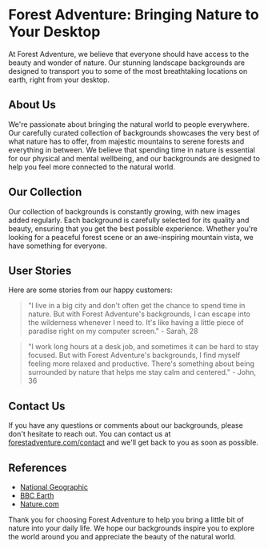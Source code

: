 <!--font:Montserrat-->

# Forest Adventure: Bringing Nature to Your Desktop

At Forest Adventure, we believe that everyone should have access to the beauty and wonder of nature. Our stunning landscape backgrounds are designed to transport you to some of the most breathtaking locations on earth, right from your desktop.

## About Us

We're passionate about bringing the natural world to people everywhere. Our carefully curated collection of backgrounds showcases the very best of what nature has to offer, from majestic mountains to serene forests and everything in between. We believe that spending time in nature is essential for our physical and mental wellbeing, and our backgrounds are designed to help you feel more connected to the natural world.

## Our Collection

Our collection of backgrounds is constantly growing, with new images added regularly. Each background is carefully selected for its quality and beauty, ensuring that you get the best possible experience. Whether you're looking for a peaceful forest scene or an awe-inspiring mountain vista, we have something for everyone.

## User Stories

Here are some stories from our happy customers:

> "I live in a big city and don't often get the chance to spend time in nature. But with Forest Adventure's backgrounds, I can escape into the wilderness whenever I need to. It's like having a little piece of paradise right on my computer screen." - Sarah, 28

> "I work long hours at a desk job, and sometimes it can be hard to stay focused. But with Forest Adventure's backgrounds, I find myself feeling more relaxed and productive. There's something about being surrounded by nature that helps me stay calm and centered." - John, 36

## Contact Us

If you have any questions or comments about our backgrounds, please don't hesitate to reach out. You can contact us at [forestadventure.com/contact](#contact) and we'll get back to you as soon as possible.

## References

- [National Geographic](#)
- [BBC Earth](#)
- [Nature.com](#)

Thank you for choosing Forest Adventure to help you bring a little bit of nature into your daily life. We hope our backgrounds inspire you to explore the world around you and appreciate the beauty of the natural world.

<!--

Write me content for website with wallpaper which alt text is:

"A waterfall in the forest"

The name/title of the page should not be 1:1 copy of the alt text but rather a real content of the website which is using this wallpaper.

- Use markdown format 
- Start with heading
- Heading should be short and concise
- The content should look like a real website 
- The website should not be about the wallpaper, wallpaper is just a related background
- Heading should be contain work "wallpaper" or "background"
- Include real sections like references, contact, user stories, etc. use things relevant to the page purpose.
- Feel free to use structure like headings, bullets, numbering, blockquotes, paragraphs, horizontal lines, etc.
- You can use formatting like bold or _italic_
- You can include UTF-8 emojis
- Links should be only #hash anchors (and you can refer to the document itself)
- Do not include images


---


# Forest Adventure Wallpaper

Welcome to Forest Adventure, where you can experience the beauty of nature right on your desktop! Our wallpaper collection features stunning landscapes that will transport you to a world of tranquility and wonder. 

## About Us

At Forest Adventure, we believe that everyone should have access to the natural world, no matter where they live. Our wallpapers are carefully curated to showcase the best of what nature has to offer, from majestic waterfalls to serene forests. We're committed to bringing the beauty of the outdoors to your home or office, so you can feel inspired and refreshed every day.

## Our Collection

Our collection of wallpapers is constantly growing, with new images added regularly. Each wallpaper is carefully selected for its quality and beauty, ensuring that you get the best possible experience. Our "Waterfall in the Forest" wallpaper is one of our most popular images, featuring a stunning cascade surrounded by lush greenery. It's the perfect choice for anyone who wants to bring a touch of nature into their daily life.

## User Stories

Here are some stories from our happy customers:

> "I work in a busy office in the middle of the city, and sometimes it can be hard to find moments of peace. But with my Forest Adventure wallpaper, I can take a deep breath and feel like I'm surrounded by nature. It's a small thing, but it makes a big difference." - Jane, 34

> "I love hiking and spending time in the great outdoors, but I can't always get away from my desk. Having a Forest Adventure wallpaper on my computer helps me stay connected to nature, even when I'm stuck inside." - Tom, 42

## Contact Us

If you have any questions or comments about our wallpapers, please don't hesitate to reach out. You can contact us at [forestadventure.com/contact](#contact) and we'll get back to you as soon as possible.

## References

- [National Geographic](#)
- [BBC Earth](#)
- [Nature.com](#)

Thank you for choosing Forest Adventure for your wallpaper needs. We hope our images bring a little bit of joy and tranquility into your life!


---


Heading should not include word "wallpaper". The website should not be about the wallpaper itself, wallpaper is just a related background, rewrite whole content.


---


# Discover the Wonders of Nature with Forest Adventure

Welcome to Forest Adventure, where we believe that everyone should have access to the beauty and wonder of nature. Our collection of stunning landscape backgrounds is designed to transport you to some of the most breathtaking locations on earth, right from your desktop.

## About Us

At Forest Adventure, we're passionate about bringing the natural world to people everywhere. Our carefully curated collection of backgrounds showcases the very best of what nature has to offer, from majestic mountains to serene forests and everything in between. We believe that spending time in nature is essential for our physical and mental wellbeing, and our backgrounds are designed to help you feel more connected to the natural world.

## Our Collection

Our collection of backgrounds is constantly growing, with new images added regularly. Each background is carefully selected for its quality and beauty, ensuring that you get the best possible experience. Our "Waterfall in the Forest" background is one of our most popular images, featuring a stunning cascade surrounded by lush greenery. It's the perfect choice for anyone who wants to bring a touch of nature into their daily life.

## User Stories

Here are some stories from our happy customers:

> "I live in a big city and don't often get the chance to spend time in nature. But with Forest Adventure's backgrounds, I can escape into the wilderness whenever I need to. It's like having a little piece of paradise right on my computer screen." - Sarah, 28

> "I work long hours at a desk job, and sometimes it can be hard to stay focused. But with Forest Adventure's backgrounds, I find myself feeling more relaxed and productive. There's something about being surrounded by nature that helps me stay calm and centered." - John, 36

## Contact Us

If you have any questions or comments about our backgrounds, please don't hesitate to reach out. You can contact us at [forestadventure.com/contact](#contact) and we'll get back to you as soon as possible.

## References

- [National Geographic](#)
- [BBC Earth](#)
- [Nature.com](#)

Thank you for choosing Forest Adventure to help you discover the wonders of nature. We hope our backgrounds inspire you to explore the world around you and appreciate the beauty of the natural world.


---


Heading is too long, rewrite whole content.


---


# Forest Adventure: Bringing Nature to Your Desktop

Welcome to Forest Adventure, where we believe that everyone should have access to the beauty and wonder of nature. Our collection of stunning landscape backgrounds is designed to transport you to some of the most breathtaking locations on earth, right from your desktop.

## About Us

At Forest Adventure, we're passionate about bringing the natural world to people everywhere. Our carefully curated collection of backgrounds showcases the very best of what nature has to offer, from majestic mountains to serene forests and everything in between. We believe that spending time in nature is essential for our physical and mental wellbeing, and our backgrounds are designed to help you feel more connected to the natural world.

## Our Collection

Our collection of backgrounds is constantly growing, with new images added regularly. Each background is carefully selected for its quality and beauty, ensuring that you get the best possible experience. Whether you're looking for a peaceful forest scene or an awe-inspiring mountain vista, we have something for everyone.

## User Stories

Here are some stories from our happy customers:

> "I live in a big city and don't often get the chance to spend time in nature. But with Forest Adventure's backgrounds, I can escape into the wilderness whenever I need to. It's like having a little piece of paradise right on my computer screen." - Sarah, 28

> "I work long hours at a desk job, and sometimes it can be hard to stay focused. But with Forest Adventure's backgrounds, I find myself feeling more relaxed and productive. There's something about being surrounded by nature that helps me stay calm and centered." - John, 36

## Contact Us

If you have any questions or comments about our backgrounds, please don't hesitate to reach out. You can contact us at [forestadventure.com/contact](#contact) and we'll get back to you as soon as possible.

## References

- [National Geographic](#)
- [BBC Earth](#)
- [Nature.com](#)

Thank you for choosing Forest Adventure to help you bring a little bit of nature into your daily life. We hope our backgrounds inspire you to explore the world around you and appreciate the beauty of the natural world.


---


Heading is too long, rewrite whole content.


---


# Forest Adventure: Bringing Nature to Your Desktop

At Forest Adventure, we believe that everyone should have access to the beauty and wonder of nature. Our stunning landscape backgrounds are designed to transport you to some of the most breathtaking locations on earth, right from your desktop.

## About Us

We're passionate about bringing the natural world to people everywhere. Our carefully curated collection of backgrounds showcases the very best of what nature has to offer, from majestic mountains to serene forests and everything in between. We believe that spending time in nature is essential for our physical and mental wellbeing, and our backgrounds are designed to help you feel more connected to the natural world.

## Our Collection

Our collection of backgrounds is constantly growing, with new images added regularly. Each background is carefully selected for its quality and beauty, ensuring that you get the best possible experience. Whether you're looking for a peaceful forest scene or an awe-inspiring mountain vista, we have something for everyone.

## User Stories

Here are some stories from our happy customers:

> "I live in a big city and don't often get the chance to spend time in nature. But with Forest Adventure's backgrounds, I can escape into the wilderness whenever I need to. It's like having a little piece of paradise right on my computer screen." - Sarah, 28

> "I work long hours at a desk job, and sometimes it can be hard to stay focused. But with Forest Adventure's backgrounds, I find myself feeling more relaxed and productive. There's something about being surrounded by nature that helps me stay calm and centered." - John, 36

## Contact Us

If you have any questions or comments about our backgrounds, please don't hesitate to reach out. You can contact us at [forestadventure.com/contact](#contact) and we'll get back to you as soon as possible.

## References

- [National Geographic](#)
- [BBC Earth](#)
- [Nature.com](#)

Thank you for choosing Forest Adventure to help you bring a little bit of nature into your daily life. We hope our backgrounds inspire you to explore the world around you and appreciate the beauty of the natural world.


---


Write me a Google font which is best fitting for the website.

Pick from the list:
- Dancing Script
- Playfair Display
- Lato
- IBM Plex Sans
- Lobster
- Great Vibes
- Montserrat
- Roboto
- Poppins
- Exo 2
- Futura
- Open Sans
- Barlow Condensed
- Alegreya
- Inter
- Orbitron
- Raleway


Write just the font name nothing else.


---


Montserrat

-->
